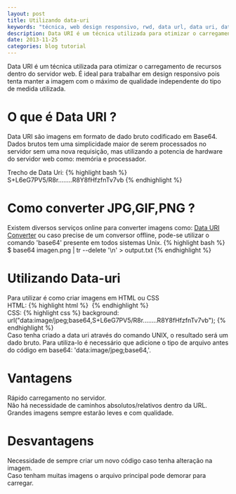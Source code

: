 ```yaml
---
layout: post
title: Utilizando data-uri
keywords: "técnica, web design responsivo, rwd, data url, data uri, data, url, uri"
description: Data URI é um técnica utilizada para otimizar o carregamento de recursos dentro do servidor web. É ideal para trabalhar em design responsivo pois tenta manter a imagem com o máximo de qualidade independente do tipo de medida utilizada.
date: 2013-11-25
categories: blog tutorial
---
```


Data URI é um técnica utilizada para otimizar o carregamento de recursos dentro do servidor web. É ideal para 
trabalhar em design responsivo pois tenta manter a imagem com o máximo de qualidade independente do tipo de
medida utilizada.

# O que é Data URI ?
Data URI são imagens em formato de dado bruto codificado em Base64. Dados brutos tem uma simplicidade maior
de serem processados no servidor sem uma nova requisição, mas utilizando a potencia de hardware do servidor
web como: memória e processador.

Trecho de Data Uri:
{% highlight bash %}
S+L6eG7PV5/R8r........R8Y8fHfzfnTv7vb
{% endhighlight %}
<br />

# Como converter JPG,GIF,PNG ?
Existem diversos serviços online para converter imagens como: [Data URI Converter](http://dataurl.net/#dataurlmaker)
ou caso precise de um conversor offline, pode-se utilizar o comando 'base64' presente em todos sistemas Unix.
{% highlight bash %}
$ base64 imagen.png | tr --delete '\n' > output.txt
{% endhighlight %}
<br />

# Utilizando Data-uri
Para utilizar é como criar imagens em HTML ou CSS<br />
HTML:
{% highlight html %}
<img src="data:image/jpeg;base64,S+L6eG7PV5/R8r........R8Y8fHfzfnTv7vb" alt="" />
{% endhighlight %}
<br />
CSS:
{% highlight css %}
background: url("data:image/jpeg;base64,S+L6eG7PV5/R8r........R8Y8fHfzfnTv7vb");
{% endhighlight %}
<br />
Caso tenha criado a data uri através do comando UNIX, o resultado será um dado bruto. Para utiliza-lo
é necessário que adicione o tipo de arquivo antes do código em base64: 'data:image/jpeg;base64,'.

# Vantagens
Rápido carregamento no servidor.<br />
Não há necessidade de caminhos absolutos/relativos dentro da URL.<br />
Grandes imagens sempre estarão leves e com qualidade.<br />

# Desvantagens
Necessidade de sempre criar um novo código caso tenha alteração na imagem.<br />
Caso tenham muitas imagens o arquivo principal pode demorar para carregar.<br />